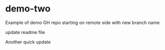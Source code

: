 # demo-two
Example of demo GH repo starting on remote side with new branch name

update readme file

Another quick update